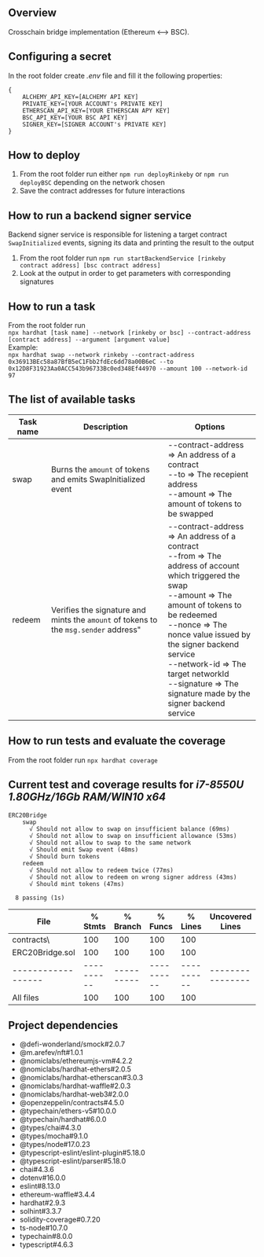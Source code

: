 ## Overview
Crosschain bridge implementation (Ethereum <--> BSC).

## Configuring a secret
In the root folder create *.env* file and fill it the following properties:<br/>
```
{
    ALCHEMY_API_KEY=[ALCHEMY API KEY]
    PRIVATE_KEY=[YOUR ACCOUNT's PRIVATE KEY]
    ETHERSCAN_API_KEY=[YOUR ETHERSCAN APY KEY]
    BSC_API_KEY=[YOUR BSC API KEY]
    SIGNER_KEY=[SIGNER ACCOUNT's PRIVATE KEY]
}
```

## How to deploy
1. From the root folder run either ``` npm run deployRinkeby ``` or ``` npm run deployBSC ``` depending on the network chosen
2. Save the contract addresses for future interactions

## How to run a backend signer service
Backend signer service is responsible for listening a target contract `SwapInitialized` events, signing its data and printing the result to the output
1. From the root folder run ``` npm run startBackendService [rinkeby contract address] [bsc contract address] ```
2. Look at the output in order to get parameters with corresponding signatures

## How to run a task
From the root folder run<br/>``` npx hardhat [task name] --network [rinkeby or bsc] --contract-address [contract address] --argument [argument value] ```<br/>Example:<br/>``` npx hardhat swap --network rinkeby --contract-address 0x36913BEc58a87BfB5eC1Fbb2fdEc6dd78a00B6eC --to 0x12D8F31923Aa0ACC543b96733Bc0ed348Ef44970 --amount 100 --network-id 97 ```

## The list of available tasks
| Task name | Description                                                                          | Options                                                                                                                                                                                                                                                                                                                                           |
|-----------|--------------------------------------------------------------------------------------|---------------------------------------------------------------------------------------------------------------------------------------------------------------------------------------------------------------------------------------------------------------------------------------------------------------------------------------------------|
| swap      | Burns the `amount` of tokens and emits SwapInitialized event                         | --contract-address => An address of a contract</br>--to => The recepient address</br>--amount => The amount of tokens to be swapped                                                                                                                                                                                                               |
| redeem    | Verifies the signature and mints the `amount` of tokens to the `msg.sender` address" | --contract-address => An address of a contract</br>--from => The address of account which triggered the swap</br>--amount => The amount of tokens to be redeemed</br>--nonce => The nonce value issued by the signer backend service</br>--network-id => The target networkId</br>--signature => The signature made by the signer backend service |

## How to run tests and evaluate the coverage
From the root folder run ``` npx hardhat coverage ```
## Current test and coverage results for *i7-8550U 1.80GHz/16Gb RAM/WIN10 x64*
```
ERC20Bridge
    swap
      √ Should not allow to swap on insufficient balance (69ms)
      √ Should not allow to swap on insufficient allowance (53ms)
      √ Should not allow to swap to the same network
      √ Should emit Swap event (48ms)
      √ Should burn tokens
    redeem
      √ Should not allow to redeem twice (77ms)
      √ Should not allow to redeem on wrong signer address (43ms)
      √ Should mint tokens (47ms)

  8 passing (1s)
```
| File               | % Stmts    | % Branch   | % Funcs    | % Lines    | Uncovered Lines  |
|--------------------|------------|------------|------------|------------|------------------|
| contracts\         | 100        | 100        | 100        | 100        |                  |
| ERC20Bridge.sol    | 100        | 100        | 100        | 100        |                  |
| ------------------ | ---------- | ---------- | ---------- | ---------- | ---------------- |
| All files          | 100        | 100        | 100        | 100        |                  |

## Project dependencies
* @defi-wonderland/smock#2.0.7
* @m.arefev/nft#1.0.1
* @nomiclabs/ethereumjs-vm#4.2.2
* @nomiclabs/hardhat-ethers#2.0.5
* @nomiclabs/hardhat-etherscan#3.0.3
* @nomiclabs/hardhat-waffle#2.0.3
* @nomiclabs/hardhat-web3#2.0.0
* @openzeppelin/contracts#4.5.0
* @typechain/ethers-v5#10.0.0
* @typechain/hardhat#6.0.0
* @types/chai#4.3.0
* @types/mocha#9.1.0
* @types/node#17.0.23
* @typescript-eslint/eslint-plugin#5.18.0
* @typescript-eslint/parser#5.18.0
* chai#4.3.6
* dotenv#16.0.0
* eslint#8.13.0
* ethereum-waffle#3.4.4
* hardhat#2.9.3
* solhint#3.3.7
* solidity-coverage#0.7.20
* ts-node#10.7.0
* typechain#8.0.0
* typescript#4.6.3
